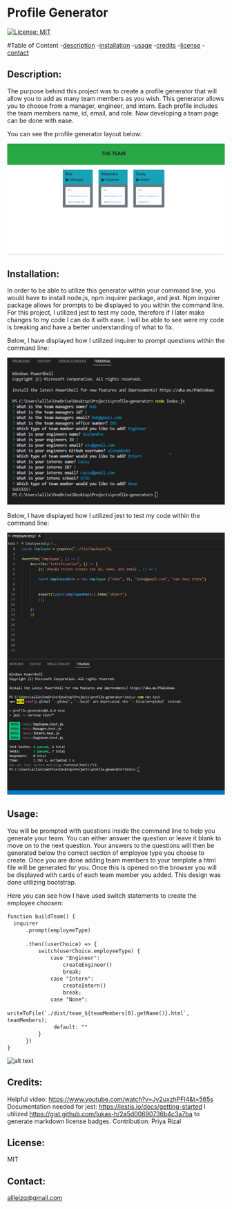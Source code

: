 # Profile Generator 
  
  [![License: MIT](https://img.shields.io/badge/License-MIT-yellow.svg)](https://opensource.org/licenses/MIT)

  #Table of Content
  -[description](#Description)
  -[installation](#Installation)
  -[usage](#Usage)
  -[credits](#Credits)
  -[license](#License)
  -[contact](#Contact)

  ## Description:
  The purpose behind this project was to create a profile generator that will allow you to add as many team members as you wish. This generator allows you to choose from a manager, engineer, and intern. Each profile includes the team members name, id, email, and role. Now developing a team page can be done with ease. 

  You can see the profile generator layout below:

   ![alt text](./assets/profile%20image.png)

  ## Installation:
  In order to be able to utilize this generator within your command line, you would have to install node.js, npm inquirer package, and jest. Npm inquirer package allows for prompts to be displayed to you within the command line. For this project, I utilized jest to test my code, therefore if I later make changes to my code I can do it with ease. I will be able to see were my code is breaking and have a better understanding of what to fix. 

  Below, I have displayed how I utilized inquirer to prompt questions within the command line:

   ![alt text](./assets/prompts%20for%20profile.png)

  Below, I have displayed how I utilized jest to test my code within the command line:

  ![alt text](./assets/test.png)


  ## Usage:
  You will be prompted with questions inside the command line to help you generate your team. You can either answer the question or leave it blank to move on to the next question. Your answers to the questions will then be generated below the correct section of employee type you choose to create. Once you are done adding team members to your template a html file will be generated for you. Once this is opened on the browser you will be displayed with cards of each team member you added. This design was done utilizing bootstrap. 
  
  Here you can see how I have used switch statements to create the employee choosen:
  ```
  function buildTeam() {
    inquirer
        .prompt(employeeType)
    
        .then((userChoice) => {
            switch(userChoice.employeeType) {
                case "Engineer": 
                    createEngineer()
                    break;
                case "Intern":
                    createIntern()
                    break;
                case "None":
                 writeToFile(`./dist/team_${teamMembers[0].getName()}.html`, teamMembers);
                 default: ""
            }
        })
  }
  ```
  
  ![alt text](./assets/function.png)



  ## Credits:
  Helpful video: https://www.youtube.com/watch?v=Jv2uxzhPFl4&t=565s
  Documentation needed for jest: https://jestjs.io/docs/getting-started
  I utilized https://gist.github.com/lukas-h/2a5d00690736b4c3a7ba to generate markdown license badges.
  Contribution: Priya Rizal

 
  ## License:
  MIT 

  ## Contact:
  allleizq@gmail.com